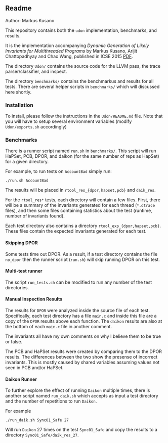 ## Readme

Author: Markus Kusano

This repository contains both the `udon` implementation, benchmarks, and
results.

It is the implementation accompanying _Dynamic Generation of Likely Invariants
for Multithreaded Programs_ by Markus Kusano, Arijit Chattopadhyay and Chao
Wang, published in ICSE 2015
[PDF](<https://markus-kusano.github.io/papers/KusanoCW15.pdf>).

The directory `Udon/` contains the source code for the LLVM pass, the trace
parser/classifier, and inspect.

The directory `benchmarks/` contains the benchmarkus and results for all tests.
There are several helper scripts in `benchmarks/` which will discussed here
shortly.

### Installation

To install, please follow the instructions in the `Udon/README.md` file. Note
that you will have to setup several environment variables (modify
`Udon/exports.sh` accordingly)

### Benchmarks

There is a runner script named `run.sh` in `benchmarks/`. This script will run
HaPSet, PCB, DPOR, and daikon (for the same number of reps as HapSet) for a
given directory.

For example, to run tests on `AccountBad` simply run:

    ./run.sh AccountBad

The results will be placed in `rtool_res_{dpor,hapset,pcb}` and `daik_res`. 

For the `rtool_res*` tests, each directory will contain a few files. First,
there will be a summary of the invariants generated for each thread (`*.dtrace`
files), and then some files containing statistics about the test (runtime,
number of invariants found).

Each test directory also contains a directory `rtool_exp_{dpor,hapset,pcb}`.
These files contain the expected invariants generated for each test.

#### Skipping DPOR

Some tests time out DPOR. As a result, if a test directory contains the file
`no_dpor` then the runner script (`run.sh`) will skip running DPOR on this
test.

#### Multi-test runner

The script `run_tests.sh` can be modified to run any number of the test
directories. 

#### Manual Inspection Results

The results for `DPOR` were analyzed inside the source file of each test.
Specifically, each test directory has a file `main.c` and inside this file are
a copy of the `DPOR` results above each function. The `daikon` results are also
at the bottom of each `main.c` file in another comment.

The invariants all have my own comments on why I believe them to be true or
false.

The PCB and HaPSet results were created by comparing them to the DPOR results.
The differences between the two show the presense of incorrect invariants. This
is mostly caused by shared variables assuming values not seen in PCB and/or
HaPSet.

#### Daikon Runner

To further explore the effect of running `Daikon` multiple times, there is
another script named `run_daik.sh` which accepts as input a test directory and
the number of repetitions to run `Daikon`.

For example

    ./run_daik.sh Sync01_Safe 27

Will run `Daikon` 27 times on the test `Sync01_Safe` and copy the results to a
directory `Sync01_Safe/daik_res_27`.
